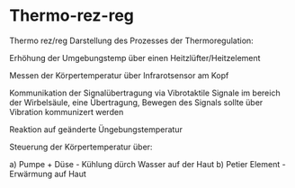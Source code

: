 # Thermo-rez-reg
Thermo rez/reg
Darstellung des Prozesses der Thermoregulation:

Erhöhung der Umgebungstemp über einen Heitzlüfter/Heitzelement

Messen der Körpertemperatur über Infrarotsensor am Kopf

Kommunikation der Signalübertragung via Vibrotaktile Signale im bereich der Wirbelsäule, eine Übertragung, Bewegen des Signals sollte über Vibration kommunizert werden

Reaktion auf geänderte Üngebungstemperatur

Steuerung der Körpertemperatur über:

a) Pumpe + Düse - Kühlung dürch Wasser auf der Haut
b) Petier Element - Erwärmung auf Haut

